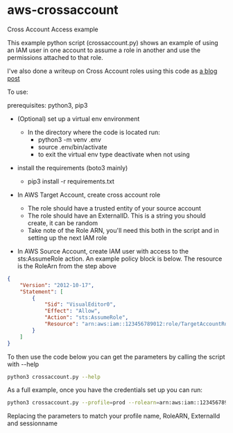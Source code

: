 # aws-crossaccount

Cross Account Access example

This example python script (crossaccount.py) shows an example of using an IAM user in one account to assume a role in another and use the permissions attached to that role.

I've also done a writeup on Cross Account roles using this code as [a blog post](https://blog.johnwalker.tech/aws-cross-account-role-access-using-python)

To use:

prerequisites: python3, pip3

- (Optional) set up a virtual env environment
  - In the directory where the code is located run:
    - python3 -m venv .env
    - source .env/bin/activate
    - to exit the virtual env type deactivate when not using
- install the requirements (boto3 mainly)
  - pip3 install -r requirements.txt

- In AWS Target Account, create cross account role
  - The role should have a trusted entity of your source account
  - The role should have an ExternalID. This is a string you should create, it can be random
  - Take note of the Role ARN, you'll need this both in the script and in setting up the next IAM role

- In AWS Source Account, create IAM user with access to the sts:AssumeRole action. An example policy block is below. The resource is the RoleArn from the step above

```json
{
    "Version": "2012-10-17",
    "Statement": [
        {
            "Sid": "VisualEditor0",
            "Effect": "Allow",
            "Action": "sts:AssumeRole",
            "Resource": "arn:aws:iam::123456789012:role/TargetAccountRole"
        }
    ]
}
```

To then use the code below you can get the parameters by calling the script with --help

```bash
python3 crossaccount.py --help
```

As a full example, once you have the credentials set up you can run:

```bash
python3 crossaccount.py --profile=prod --rolearn=arn:aws:iam::123456789012:role/TargetAccountRole --externalid=myexternalid --sessionname=devsession
```

Replacing the parameters to match your profile name, RoleARN, ExternalId and sessionname

